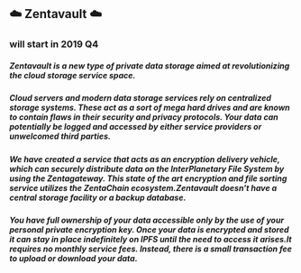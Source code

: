##  :cloud: Zentavault :cloud:

### will start in 2019 Q4

##### Zentavault is a new type of private data storage aimed at revolutionizing the cloud storage service space.
##### Cloud servers and modern data storage services rely on centralized storage systems. These act as a sort of mega hard drives and are known to contain flaws in their security and privacy protocols. Your data can potentially be logged and accessed by either service providers or unwelcomed third parties.

##### We have created a service that acts as an encryption delivery vehicle, which can securely distribute data on the InterPlanetary File System by using the Zentagateway. This state of the art encryption and file sorting service utilizes the ZentaChain ecosystem.Zentavault doesn't have a central storage facility or a backup database.

##### You have full ownership of your data accessible only by the use of your personal private encryption key. Once your data is encrypted and stored it can stay in place indefinitely on IPFS until the need to access it arises.It requires no monthly service fees. Instead, there is a small transaction fee to upload or download your data.

